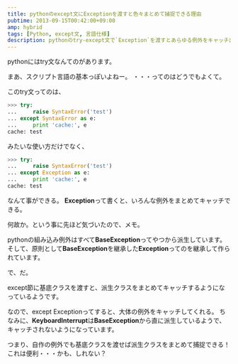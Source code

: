 ```yaml
---
title: pythonのexcept文にExceptionを渡すと色々まとめて捕捉できる理由
pubtime: 2013-09-15T00:42:00+09:00
amp: hybrid
tags: [Python, except文, 言語仕様]
description: pythonのtry-except文で`Exception`を渡すとあらゆる例外をキャッチ出来ます。この機能のメカニズムに気付いたので、Python内部の挙動のメモです。
---
```


pythonにはtry文なんてのがあります。

まあ、スクリプト言語の基本っぽいよねー。
・・・ってのはどうでもよくて。

このtry文ってのは、
``` python
>>> try:
... 	raise SyntaxError('test')
... except SyntaxError as e:
... 	print 'cache:', e
cache: test
```
みたいな使い方だけでなく、
``` python
>>> try:
... 	raise SyntaxError('test')
... except Exception as e:
... 	print 'cache:', e
cache: test
```
なんて事ができる。
**Exception**って書くと、いろんな例外をまとめてキャッチできる。

何故か。という事に先ほど気づいたので、メモ。

pythonの組み込み例外はすべて**BaseException**ってやつから派生しています。
そして、原則として**BaseException**を継承した**Exception**ってのを継承して作られています。

で、だ。

except節に基底クラスを渡すと、派生クラスをまとめてキャッチするようになっているようです。

なので、except Exceptionってすると、大体の例外をキャッチしてくれる。
ちなみに、**KeyboardInterrupt**は**BaseException**から直に派生しているようで、キャッチされないようになっています。

つまり、自作の例外でも基底クラスを渡せば派生クラスをまとめて捕捉できる！
これは便利・・・かも、しれない？
